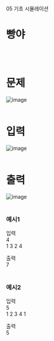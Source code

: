 05 기초 시뮬레이션
# 빵야
<br>
<br>

# 문제
![image](https://github.com/user-attachments/assets/1f9a3137-5f7f-41d2-b423-91a7897a5031)  
<br>

# 입력
![image](https://github.com/user-attachments/assets/ca5d1d6e-9f03-416e-9c63-8f263543cf8a)  
<br>

# 출력
![image](https://github.com/user-attachments/assets/949372ff-ee3b-4a26-837b-966cbb3a0672)  
<br>

### 예시1
입력  
4  
1 3 2 4  

출력  
7  
<br>

### 예시2
입력  
5  
1 2 3 4 1  

출력  
5  
<br>
